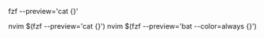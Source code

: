 fzf --preview='cat {}'

nvim $(fzf --preview='cat {}')
nvim $(fzf --preview='bat --color=always {}')
